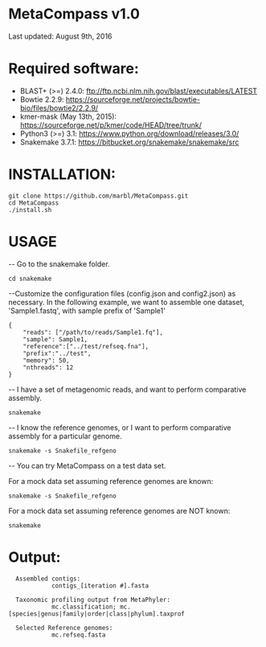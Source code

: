 # MetaCompass v1.0
Last updated: August 9th, 2016

# Required software:

* BLAST+ (>=) 2.4.0: ftp://ftp.ncbi.nlm.nih.gov/blast/executables/LATEST
* Bowtie 2.2.9: https://sourceforge.net/projects/bowtie-bio/files/bowtie2/2.2.9/ 
* kmer-mask (May 13th, 2015): https://sourceforge.net/p/kmer/code/HEAD/tree/trunk/
* Python3 (>=) 3.1: https://www.python.org/download/releases/3.0/
* Snakemake 3.7.1: https://bitbucket.org/snakemake/snakemake/src

# INSTALLATION:

    git clone https://github.com/marbl/MetaCompass.git
    cd MetaCompass
    ./install.sh

# USAGE
-- Go to the snakemake folder.

    cd snakemake
    
--Customize the configuration files (config.json and config2.json) as necessary. In the following example, we want to assemble one dataset, 'Sample1.fastq', with sample prefix of 'Sample1'

    {
        "reads": ["/path/to/reads/Sample1.fq"],
        "sample": Sample1,
        "reference":["../test/refseq.fna"],
        "prefix":"../test",
        "memory": 50,
        "nthreads": 12
    }

    

-- I have a set of metagenomic reads, and want to perform comparative assembly.

    snakemake

-- I know the reference genomes, or I want to perform comparative assembly for a particular genome.

    snakemake -s Snakefile_refgeno


-- You can try MetaCompass on a test data set.

For a mock data set assuming reference genomes are known:

    snakemake -s Snakefile_refgeno

For a mock data set assuming reference genomes are NOT known:

    snakemake

# Output:
      Assembled contigs:
                contigs_[iteration #].fasta
      
      Taxonomic profiling output from MetaPhyler:
                mc.classification; mc.[species|genus|family|order|class|phylum].taxprof
      
      Selected Reference genomes:
                mc.refseq.fasta
